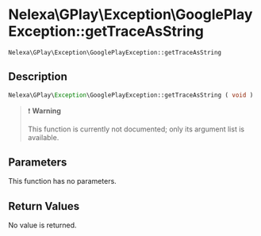 # Nelexa\GPlay\Exception\GooglePlayException::getTraceAsString
`Nelexa\GPlay\Exception\GooglePlayException::getTraceAsString`

## Description
```php
Nelexa\GPlay\Exception\GooglePlayException::getTraceAsString ( void )
```

> :heavy_exclamation_mark: **Warning**
>
> This function is currently not documented; only its argument list is available. 


## Parameters
This function has no parameters.

## Return Values
No value is returned.
